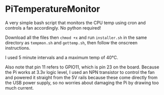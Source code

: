 # PiTemperatureMonitor
A very simple bash script that monitors the CPU temp using cron and controls a fan accordingly. No python required!

Download all the files then `chmod +x` and run `installer.sh` in the same directory as `tempmon.sh` and `gettemp.sh`, then follow the onscreen instructions.

I used 5 minute intervals and a maximum temp of 40°C.

Also note that pin 11 refers to GPIO11, which is pin 23 on the board. Because the Pi works at 3.3v logic level, 
I used an NPN transistor to control the fan and powered it straight from the 5V rails because these come directly
from the USB power supply, so no worries about damaging the Pi by drawing too much current.
